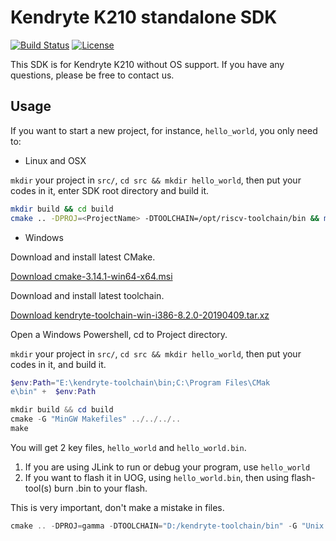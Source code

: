# Kendryte K210 standalone SDK

[![Build Status](https://travis-ci.org/kendryte/kendryte-standalone-sdk.svg)](https://travis-ci.org/kendryte/kendryte-standalone-sdk)
[![License](https://img.shields.io/badge/License-Apache%202.0-blue.svg)](https://opensource.org/licenses/Apache-2.0)

This SDK is for Kendryte K210 without OS support.
If you have any questions, please be free to contact us.

## Usage

If you want to start a new project, for instance, `hello_world`, you only need to:

- Linux and OSX

`mkdir` your project in `src/`, `cd src && mkdir hello_world`, then put your codes in it, enter SDK root directory and build it.

```bash
mkdir build && cd build
cmake .. -DPROJ=<ProjectName> -DTOOLCHAIN=/opt/riscv-toolchain/bin && make
```

- Windows

Download and install latest CMake.

[Download cmake-3.14.1-win64-x64.msi](https://github.com/Kitware/CMake/releases/download/v3.14.1/cmake-3.14.1-win64-x64.msi)

Download and install latest toolchain.

[Download kendryte-toolchain-win-i386-8.2.0-20190409.tar.xz](https://github.com/kendryte/kendryte-gnu-toolchain/releases/download/v8.2.0-20190409/kendryte-toolchain-win-i386-8.2.0-20190409.tar.xz)

Open a Windows Powershell, cd to Project directory.

`mkdir` your project in `src/`, `cd src && mkdir hello_world`, then put your codes in it, and build it.

```powershell
$env:Path="E:\kendryte-toolchain\bin;C:\Program Files\CMak
e\bin" +  $env:Path

mkdir build && cd build
cmake -G "MinGW Makefiles" ../../../..
make
```

You will get 2 key files, `hello_world` and `hello_world.bin`.

1. If you are using JLink to run or debug your program, use `hello_world`
2. If you want to flash it in UOG, using `hello_world.bin`, then using flash-tool(s) burn <ProjectName>.bin to your flash.

This is very important, don't make a mistake in files.

```powershell
cmake .. -DPROJ=gamma -DTOOLCHAIN="D:/kendryte-toolchain/bin" -G "Unix Makefiles"
```
